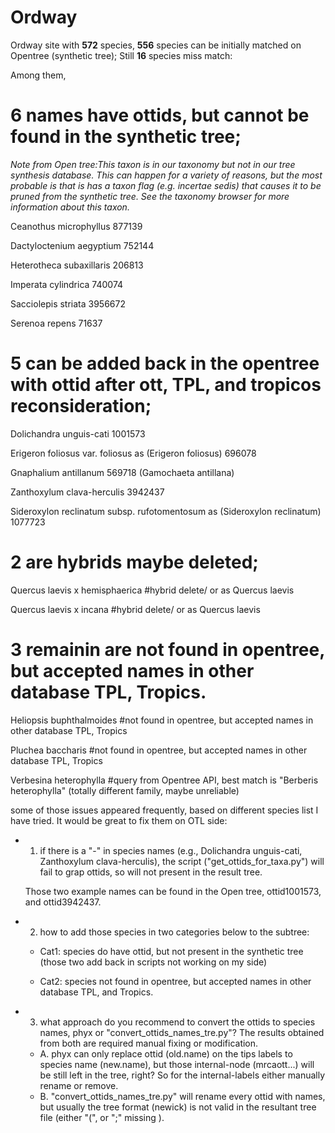 # Ordway
Ordway site with __572__ species, __556__ species can be initially matched on Opentree (synthetic tree); Still **16** species miss match: 

Among them,

# 6 names have ottids, but cannot be found in the synthetic tree;   

_Note from Open tree:This taxon is in our taxonomy but not in our tree synthesis database. This can happen for a variety of reasons, but the most probable is that is has a taxon flag (e.g. incertae sedis) that causes it to be pruned from the synthetic tree. See the taxonomy browser for more information about this taxon._

Ceanothus microphyllus	877139 

Dactyloctenium aegyptium	752144 

Heterotheca subaxillaris	206813 

Imperata cylindrica	740074 

Sacciolepis striata	3956672

Serenoa repens  71637

# 5 can be added back in the opentree with ottid after ott, TPL, and tropicos reconsideration; 

Dolichandra unguis-cati	1001573 


Erigeron foliosus var. foliosus as (Erigeron foliosus)	696078 


Gnaphalium antillanum	569718 (Gamochaeta antillana)


Zanthoxylum clava-herculis	3942437


Sideroxylon reclinatum subsp. rufotomentosum	as (Sideroxylon reclinatum)	1077723


# 2 are hybrids maybe deleted;

Quercus laevis x hemisphaerica #hybrid delete/ or as Quercus laevis


Quercus laevis x incana #hybrid delete/ or as Quercus laevis

# 3 remainin are not found in opentree, but accepted names in other database TPL, Tropics.

Heliopsis buphthalmoides	#not found in opentree, but accepted names in other database TPL, Tropics

Pluchea baccharis	#not found in opentree, but accepted names in other database TPL, Tropics

Verbesina heterophylla #query from Opentree API, best match is "Berberis heterophylla" (totally different family, maybe unreliable)



some of those issues appeared frequently, based on different species list I have tried. It would be great to fix them on OTL side:

* 1. if there is a "-" in species names (e.g., Dolichandra unguis-cati, Zanthoxylum clava-herculis), the script ("get_ottids_for_taxa.py") will fail to grap ottids, so will not present in the result tree.

  Those two example names can be found in the Open tree, ottid1001573, and ottid3942437.

* 2. how to add those species in two categories below to the subtree:


  + Cat1: species do have ottid, but not present in the synthetic tree (those two add back in scripts not working on my side)

  + Cat2: species  not found in opentree, but accepted names in other database TPL, and Tropics.

* 3. what approach do you recommend to convert the ottids to species names, phyx or  "convert_ottids_names_tre.py"? The results obtained from both are required manual fixing or modification.
  + A. phyx can only replace ottid (old.name) on the tips labels to  species name (new.name), but those internal-node (mrcaott...) will be still left in the tree, right? So for the internal-labels either manually rename or remove.
  + B. "convert_ottids_names_tre.py" will rename every ottid with names, but usually the tree format (newick) is not valid in the resultant tree file (either "(", or ";" missing ).
